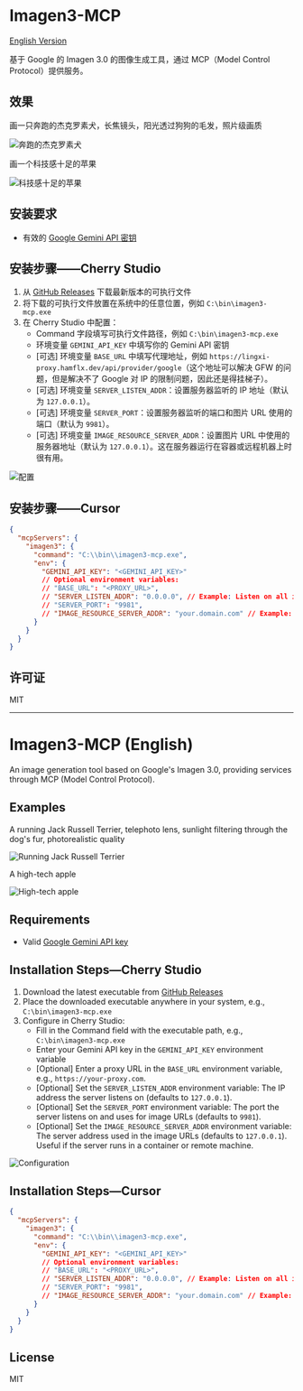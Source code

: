 # Imagen3-MCP

[English Version](#imagen3-mcp-english)

基于 Google 的 Imagen 3.0 的图像生成工具，通过 MCP（Model Control Protocol）提供服务。

## 效果

画一只奔跑的杰克罗素犬，长焦镜头，阳光透过狗狗的毛发，照片级画质

![奔跑的杰克罗素犬](./docs/Snipaste_2025-04-26_15-18-15.png)

画一个科技感十足的苹果

![科技感十足的苹果](./docs/Snipaste_2025-04-26_15-18-02.png)

## 安装要求

- 有效的 [Google Gemini API 密钥](https://aistudio.google.com/apikey)

## 安装步骤——Cherry Studio

1. 从 [GitHub Releases](https://github.com/hamflx/imagen3-mcp/releases) 下载最新版本的可执行文件
2. 将下载的可执行文件放置在系统中的任意位置，例如 `C:\bin\imagen3-mcp.exe`
3. 在 Cherry Studio 中配置：
   - Command 字段填写可执行文件路径，例如 `C:\bin\imagen3-mcp.exe`
   - 环境变量 `GEMINI_API_KEY` 中填写你的 Gemini API 密钥
   - [可选] 环境变量 `BASE_URL` 中填写代理地址，例如 `https://lingxi-proxy.hamflx.dev/api/provider/google`（这个地址可以解决 GFW 的问题，但是解决不了 Google 对 IP 的限制问题，因此还是得挂梯子）。
   - [可选] 环境变量 `SERVER_LISTEN_ADDR`：设置服务器监听的 IP 地址（默认为 `127.0.0.1`）。
   - [可选] 环境变量 `SERVER_PORT`：设置服务器监听的端口和图片 URL 使用的端口（默认为 `9981`）。
   - [可选] 环境变量 `IMAGE_RESOURCE_SERVER_ADDR`：设置图片 URL 中使用的服务器地址（默认为 `127.0.0.1`）。这在服务器运行在容器或远程机器上时很有用。

![配置](./docs/config.png)

## 安装步骤——Cursor

```json
{
  "mcpServers": {
    "imagen3": {
      "command": "C:\\bin\\imagen3-mcp.exe",
      "env": {
        "GEMINI_API_KEY": "<GEMINI_API_KEY>"
        // Optional environment variables:
        // "BASE_URL": "<PROXY_URL>",
        // "SERVER_LISTEN_ADDR": "0.0.0.0", // Example: Listen on all interfaces
        // "SERVER_PORT": "9981",
        // "IMAGE_RESOURCE_SERVER_ADDR": "your.domain.com" // Example: Use a domain name for image URLs
      }
    }
  }
}
```

## 许可证

MIT

---

# Imagen3-MCP (English)

An image generation tool based on Google's Imagen 3.0, providing services through MCP (Model Control Protocol).

## Examples

A running Jack Russell Terrier, telephoto lens, sunlight filtering through the dog's fur, photorealistic quality

![Running Jack Russell Terrier](./docs/Snipaste_2025-04-26_15-18-15.png)

A high-tech apple

![High-tech apple](./docs/Snipaste_2025-04-26_15-18-02.png)

## Requirements

- Valid [Google Gemini API key](https://aistudio.google.com/apikey)

## Installation Steps—Cherry Studio

1. Download the latest executable from [GitHub Releases](https://github.com/hamflx/imagen3-mcp/releases)
2. Place the downloaded executable anywhere in your system, e.g., `C:\bin\imagen3-mcp.exe`
3. Configure in Cherry Studio:
   - Fill in the Command field with the executable path, e.g., `C:\bin\imagen3-mcp.exe`
   - Enter your Gemini API key in the `GEMINI_API_KEY` environment variable
   - [Optional] Enter a proxy URL in the `BASE_URL` environment variable, e.g., `https://your-proxy.com`.
   - [Optional] Set the `SERVER_LISTEN_ADDR` environment variable: The IP address the server listens on (defaults to `127.0.0.1`).
   - [Optional] Set the `SERVER_PORT` environment variable: The port the server listens on and uses for image URLs (defaults to `9981`).
   - [Optional] Set the `IMAGE_RESOURCE_SERVER_ADDR` environment variable: The server address used in the image URLs (defaults to `127.0.0.1`). Useful if the server runs in a container or remote machine.

![Configuration](./docs/config.png)

## Installation Steps—Cursor

```json
{
  "mcpServers": {
    "imagen3": {
      "command": "C:\\bin\\imagen3-mcp.exe",
      "env": {
        "GEMINI_API_KEY": "<GEMINI_API_KEY>"
        // Optional environment variables:
        // "BASE_URL": "<PROXY_URL>",
        // "SERVER_LISTEN_ADDR": "0.0.0.0", // Example: Listen on all interfaces
        // "SERVER_PORT": "9981",
        // "IMAGE_RESOURCE_SERVER_ADDR": "your.domain.com" // Example: Use a domain name for image URLs
      }
    }
  }
}
```

## License

MIT
